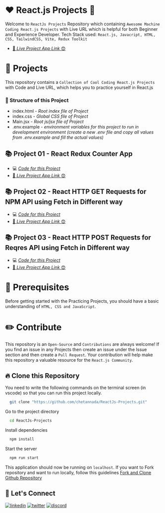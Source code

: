 # ❤️ React.js Projects 🚀

Welcome to `ReactJs Projects` Repository which containing `Awesome Machine Coding React.js Projects` with Live URL which is helpful for both Beginner and Experience Developer. Tech Stack used: `React.js, Javacript, HTML, CSS, TailwindCSS, Vite, Redux Toolkit`

- [🚀 _Live Project App Link_ 😍](https://reactjs-projects-app.netlify.app/)

# 🌻 Projects

This repository contains a `Collection of Cool Coding React.js Projects` with Code and Live URL, which helps you to practice yourself in React.js

### 🌱 Structure of this Project

- index.html - _Root index file of Project_
- index.css - _Global CSS file of Project_
- Main.jsx - _Root js/jsx file of Project_
- .env.example - _environment variables for this project to run in development environment (create a new .env file and copy all values from .env.example and fill the actual values)_

## 📚 Project 01 - React Redux Counter App

- 💻 [_Code for this Project_](./src/Projects/Redux-Counter-App/)
- [🚀 _Live Project App Link_ 😍](https://reactjs-projects-app.netlify.app/redux-counter-app)

## 📚 Project 02 - React HTTP GET Requests for NPM API using Fetch in Different way

- 💻 [_Code for this Project_](./src/Projects/React-Fetch-Get/)
- [🚀 _Live Project App Link_ 😍](https://reactjs-projects-app.netlify.app/react-fetch-get)

## 📚 Project 03 - React HTTP POST Requests for Reqres API using Fetch in Different way

- 💻 [_Code for this Project_](./src/Projects/React-Fetch-Post/)
- [🚀 _Live Project App Link_ 😍](https://reactjs-projects-app.netlify.app/react-fetch-post)

# 🎻 Prerequisites

Before getting started with the Practicing Projects, you should have a basic understanding of `HTML, CSS and JavaScript`.

# ✏️ Contribute

This repository is an `Open-Source` and `Contributions` are always welcome! If you find an issue in any Projects then create an issue under the Issue section and then create a `Pull Request`. Your contribution will help make this repository a valuable resource for the `React.js Community`.

## 🔥 Clone this Repository

You need to write the following commands on the terminal screen (in vscode) so that you can run this project locally.

```bash
  git clone "https://github.com/chetannada/ReactJs-Projects.git"
```

Go to the project directory

```bash
  cd ReactJs-Projects
```

Install dependencies

```bash
  npm install
```

Start the server

```bash
  npm run start
```

This application should now be running on `localhost`. If you want to Fork repository and want to run locally, follow this guidelines [Fork and Clone Github Repository](https://docs.github.com/en/get-started/quickstart/fork-a-repo)

## 🔗 Let's Connect

[![linkedin](https://img.shields.io/badge/LinkedIn-0077B5?style=for-the-badge&logo=linkedin&logoColor=white)](https://www.linkedin.com/in/chetannada/)
[![twitter](https://img.shields.io/badge/Twitter-1DA1F2?style=for-the-badge&logo=twitter&logoColor=white)](https://twitter.com/chetannada)
[![discord](https://img.shields.io/badge/Discord-5865F2?style=for-the-badge&logo=discord&logoColor=white)](https://discordapp.com/users/916005177838956555)
